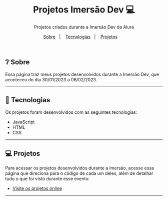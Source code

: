 <h1 align="center">Projetos Imersão Dev 💻</h1>

<p align="center">
Projetos criados durante a Imersão Dev da Alura<br/>
</p>

<p align="center">
  <a href="#-sobre">Sobre</a>&nbsp;&nbsp;&nbsp;|&nbsp;&nbsp;&nbsp;
  <a href="#-tecnologias">Tecnologias</a>&nbsp;&nbsp;&nbsp;|&nbsp;&nbsp;&nbsp;
  <a href="#-projetos">Projetos</a>&nbsp;&nbsp;&nbsp;&nbsp;&nbsp;&nbsp;
</p>


<br>

## ❔ Sobre

Essa página traz meus projetos desenvolvidos durante a Imersão Dev, que aconteceu do dia 30/01/2023 a 06/02/2023.

---

## 🚀 Tecnologias

Os projetos foram desenvolvidos com as seguintes tecnologias:

- JavaScript
- HTML
- CSS
---
## 💻 Projetos

Para acessar os projetos desenvolvidos durante a imersão, acesse essa página que direciona para o código de cada um deles, além de detalhar tudo o que foi visto durante esse evento: 

- [Visite os projetos online](https://nathaliabeatriz.github.io/projetos-imersao-dev/)

---



